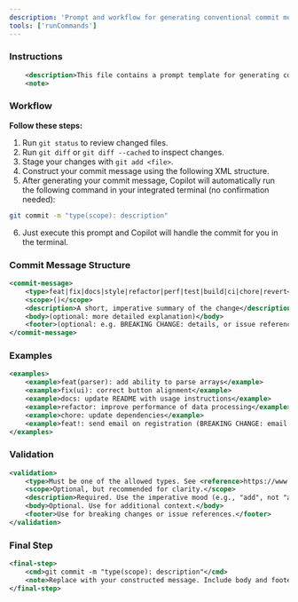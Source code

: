 ```yaml
---
description: 'Prompt and workflow for generating conventional commit messages using a structured XML format. Guides users to create standardized, descriptive commit messages in line with the Conventional Commits specification, including instructions, examples, and validation.'
tools: ['runCommands']
---
```


### Instructions

```xml
	<description>This file contains a prompt template for generating conventional commit messages. It provides instructions, examples, and formatting guidelines to help users write standardized, descriptive commit messages in accordance with the Conventional Commits specification.</description>
	<note>
```

### Workflow

**Follow these steps:**

1. Run `git status` to review changed files.
2. Run `git diff` or `git diff --cached` to inspect changes.
3. Stage your changes with `git add <file>`.
4. Construct your commit message using the following XML structure.
5. After generating your commit message, Copilot will automatically run the following command in your integrated terminal (no confirmation needed):

```bash
git commit -m "type(scope): description"
```

6. Just execute this prompt and Copilot will handle the commit for you in the terminal.

### Commit Message Structure

```xml
<commit-message>
	<type>feat|fix|docs|style|refactor|perf|test|build|ci|chore|revert</type>
	<scope>()</scope>
	<description>A short, imperative summary of the change</description>
	<body>(optional: more detailed explanation)</body>
	<footer>(optional: e.g. BREAKING CHANGE: details, or issue references)</footer>
</commit-message>
```

### Examples

```xml
<examples>
	<example>feat(parser): add ability to parse arrays</example>
	<example>fix(ui): correct button alignment</example>
	<example>docs: update README with usage instructions</example>
	<example>refactor: improve performance of data processing</example>
	<example>chore: update dependencies</example>
	<example>feat!: send email on registration (BREAKING CHANGE: email service required)</example>
</examples>
```

### Validation

```xml
<validation>
	<type>Must be one of the allowed types. See <reference>https://www.conventionalcommits.org/en/v1.0.0/#specification</reference></type>
	<scope>Optional, but recommended for clarity.</scope>
	<description>Required. Use the imperative mood (e.g., "add", not "added").</description>
	<body>Optional. Use for additional context.</body>
	<footer>Use for breaking changes or issue references.</footer>
</validation>
```

### Final Step

```xml
<final-step>
	<cmd>git commit -m "type(scope): description"</cmd>
	<note>Replace with your constructed message. Include body and footer if needed.</note>
</final-step>
```
